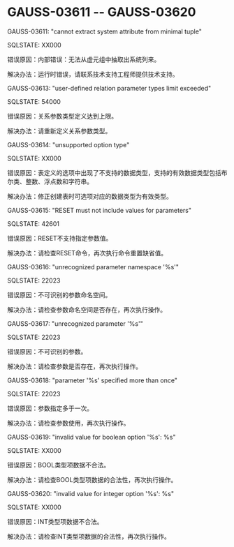 # GAUSS-03611 -- GAUSS-03620

GAUSS-03611: "cannot extract system attribute from minimal tuple"

SQLSTATE: XX000

错误原因：内部错误：无法从虚元组中抽取出系统列来。

解决办法：运行时错误，请联系技术支持工程师提供技术支持。

GAUSS-03613: "user-defined relation parameter types limit exceeded"

SQLSTATE: 54000

错误原因：关系参数类型定义达到上限。

解决办法：请重新定义关系参数类型。

GAUSS-03614: "unsupported option type"

SQLSTATE: XX000

错误原因：表定义的选项中出现了不支持的数据类型，支持的有效数据类型包括布尔类、整数、浮点数和字符串。

解决办法：修正创建表时可选项对应的数据类型为有效类型。

GAUSS-03615: "RESET must not include values for parameters"

SQLSTATE: 42601

错误原因：RESET不支持指定参数值。

解决办法：请检查RESET命令，再次执行命令重置缺省值。

GAUSS-03616: "unrecognized parameter namespace '%s'"

SQLSTATE: 22023

错误原因：不可识别的参数命名空间。

解决办法：请检查参数命名空间是否存在，再次执行操作。

GAUSS-03617: "unrecognized parameter '%s'"

SQLSTATE: 22023

错误原因：不可识别的参数。

解决办法：请检查参数是否存在，再次执行操作。

GAUSS-03618: "parameter '%s' specified more than once"

SQLSTATE: 22023

错误原因：参数指定多于一次。

解决办法：请检查参数使用，再次执行操作。

GAUSS-03619: "invalid value for boolean option '%s': %s"

SQLSTATE: XX000

错误原因：BOOL类型项数据不合法。

解决办法：请检查BOOL类型项数据的合法性，再次执行操作。

GAUSS-03620: "invalid value for integer option '%s': %s"

SQLSTATE: XX000

错误原因：INT类型项数据不合法。

解决办法：请检查INT类型项数据的合法性，再次执行操作。

